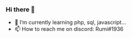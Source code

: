 ### Hi there 👋

<!--
**Ayuinori/Ayuinori** is a ✨ _special_ ✨ repository because its `README.md` (this file) appears on your GitHub profile.

Here are some ideas to get you started: -->

- 🌱 I’m currently learning php, sql, javascript... 
- 📫 How to reach me on discord: Rumi#1936


